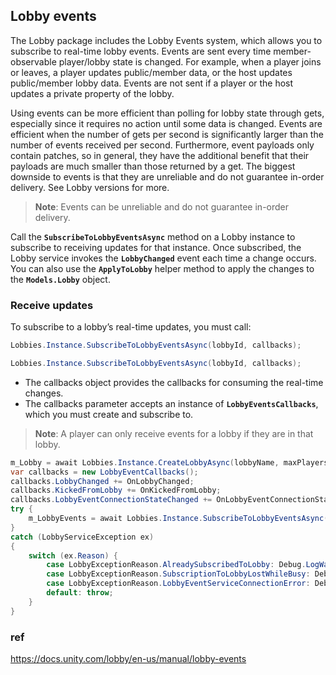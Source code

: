 ## Lobby events

The Lobby package includes the Lobby Events system, which allows you to subscribe to real-time lobby events. Events are sent every time member-observable player/lobby state is changed. For example, when a player joins or leaves, a player updates public/member data, or the host updates public/member lobby data. Events are not sent if a player or the host updates a private property of the lobby.


Using events can be more efficient than polling for lobby state through gets, especially since it requires no action until some data is changed. Events are efficient when the number of gets per second is significantly larger than the number of events received per second. Furthermore, event payloads only contain patches, so in general, they have the additional benefit that their payloads are much smaller than those returned by a get. The biggest downside to events is that they are unreliable and do not guarantee in-order delivery. See Lobby versions for more.

> **Note**: Events can be unreliable and do not guarantee in-order delivery.

Call the **`SubscribeToLobbyEventsAsync`** method on a Lobby instance to subscribe to receiving updates for that instance. Once subscribed, the Lobby service invokes the **`LobbyChanged`** event each time a change occurs. You can also use the **`ApplyToLobby`** helper method to apply the changes to the **`Models.Lobby`** object.



### Receive updates

To subscribe to a lobby’s real-time updates, you must call:

```cs 
Lobbies.Instance.SubscribeToLobbyEventsAsync(lobbyId, callbacks);
```

```cs 
Lobbies.Instance.SubscribeToLobbyEventsAsync(lobbyId, callbacks);
```

-   The callbacks object provides the callbacks for consuming the real-time changes.
-   The callbacks parameter accepts an instance of **`LobbyEventsCallbacks`**, which you must create and subscribe to.

> **Note**: A player can only receive events for a lobby if they are in that lobby.

```cs
m_Lobby = await Lobbies.Instance.CreateLobbyAsync(lobbyName, maxPlayers, options);
var callbacks = new LobbyEventCallbacks();
callbacks.LobbyChanged += OnLobbyChanged;
callbacks.KickedFromLobby += OnKickedFromLobby;
callbacks.LobbyEventConnectionStateChanged += OnLobbyEventConnectionStateChanged;
try {
    m_LobbyEvents = await Lobbies.Instance.SubscribeToLobbyEventsAsync(m_Lobby.Id, callbacks);
}
catch (LobbyServiceException ex)
{
    switch (ex.Reason) {
        case LobbyExceptionReason.AlreadySubscribedToLobby: Debug.LogWarning($"Already subscribed to lobby[{m_Lobby.Id}]. We did not need to try and subscribe again. Exception Message: {ex.Message}"); break;
        case LobbyExceptionReason.SubscriptionToLobbyLostWhileBusy: Debug.LogError($"Subscription to lobby events was lost while it was busy trying to subscribe. Exception Message: {ex.Message}"); throw;
        case LobbyExceptionReason.LobbyEventServiceConnectionError: Debug.LogError($"Failed to connect to lobby events. Exception Message: {ex.Message}"); throw;
        default: throw;
    }
}
```

### ref 
https://docs.unity.com/lobby/en-us/manual/lobby-events
